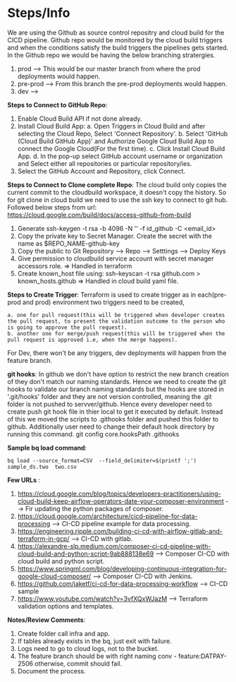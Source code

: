 # Steps/Info
We are using the Github as source control repositry and cloud build for the CICD pipeline. Github repo would be monitored by the cloud build triggers and when the conditions satisfy the build triggers the pipelines gets started. In the Github repo we would be having the below branching stratergies.
1. prod --> This would be our master branch from where the prod deployments would happen.
2. pre-prod --> From this branch the pre-prod deployments would happen.
3. dev --> 

<b>Steps to Connect to GitHub Repo</b>:
1. Enable Cloud Build API if not done already.
2. Install Cloud Build App:
	a. Open Triggers in Cloud Build and after selecting the Cloud Repo, Select 'Connect Repository'.
	b. Select 'GitHub (Cloud Build GitHub App)' and Authorize Google Cloud Build App to connect the Google Cloud(For the first time). 
	c. Click Install Cloud Build App.
	d. In the pop-up select GitHub account username or organization and Select either all repositories or particular repository/ies. 
3. Select the GitHub Account and Repository, click Connect.

<b>Steps to Connect to Clone complete Repo</b>:
The cloud build only copies the current commit to the cloudbuild workspace, it doesn't copy the history. So for git clone in cloud build we need to use the ssh key to connect to git hub. Followed below steps from url: https://cloud.google.com/build/docs/access-github-from-build
1. Generate ssh-keygen -t rsa -b 4096 -N '' -f id_github -C <email_id>
2. Copy the private key to Secret Manager. Create the secret with the name as $REPO_NAME-github-key
3. Copy the public to Git Repository --> Repo --> Setttings --> Deploy Keys
4. Give permission to cloudbuild service account with secret manager accessors role. => Handled in terraform
5. Create known_host file using: ssh-keyscan -t rsa github.com > known_hosts.github => Handled in cloud build yaml file.

<b>Steps to Create Trigger</b>: Terraform is used to create trigger as in each(pre-prod and prod) environment two triggers need to be created, 

    a. one for pull request(this will be triggered when developer creates the pull request, to present the validation outcome to the person who is going to approve the pull request).
    b. another one for merge/push request(this will be triggered when the pull request is approved i.e, when the merge happens).
For Dev, there won't be any triggers, dev deployments will happen from the feature branch.

<b>git hooks</b>:
In github we don't have option to restrict the new branch creation of they don't match our naming standards. Hence we need to create the git hooks to validate our branch naming standards but the hooks are stored in '.git/hooks' folder and they are not version controlled, meaning the .git folder is not pushed to servver/github. Hence every developer need to create push git hook file in thier local to get it executed by default. Instead of this we moved the scripts to .githooks folder and pushed this folder to github. Additionally user need to change their default hook directory by running this command.
git config core.hooksPath .githooks

<b>Sample bq load command</b>: 

    bq load --source_format=CSV  --field_delimiter=$(printf ';') sample_ds.two  two.csv

<b>Few URLs </b>: 
1. https://cloud.google.com/blog/topics/developers-practitioners/using-cloud-build-keep-airflow-operators-date-your-composer-environment --> Fir updating the python packages of composer.
2. https://cloud.google.com/architecture/cicd-pipeline-for-data-processing --> CI-CD pipeline example for data processing.
3. https://engineering.ripple.com/building-ci-cd-with-airflow-gitlab-and-terraform-in-gcp/ --> CI-CD with gitlab.
4. https://alexandre-slp.medium.com/composer-ci-cd-pipeline-with-cloud-build-and-python-script-9ab888138e69 --> Composer CI-CD with cloud build and python script.
5. https://www.springml.com/blog/developing-continuous-integration-for-google-cloud-composer/ --> Composer CI-CD with Jenkins.
6. https://github.com/jaketf/ci-cd-for-data-processing-workflow --> CI-CD sample
7. https://www.youtube.com/watch?v=3vfXQxWJazM --> Terraform validation options and templates.


<b>Notes/Review Comments</b>:
1. Create folder call infra and app.
2. If tables already exists in the bq, just exit with failure.
3. Logs need to go to cloud logs, not to the bucket.
4. The feature branch should be with right naming conv - feature:DATPAY-2506 otherwise, commit should fail.
5. Document the process.

